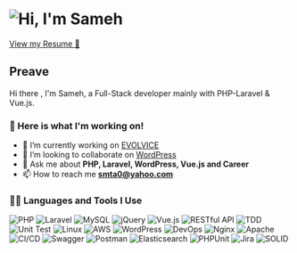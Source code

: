 # ![Hi, I'm Sameh](https://readme-typing-svg.herokuapp.com?color=%2336BCF7&size=21+&duration=2000&center=true&vCenter=true&multiline=true&width=200&height=40&lines=Hi%2C+I'm+Sameh!👋🏼;+;+)

[View my Resume 📝](https://drive.google.com/file/d/1J5Mgp50mA_JWqhFdLWk1QN48To35ayDi/view?usp=sharing)

## Preave
Hi there , I'm Sameh, a Full-Stack developer mainly with PHP-Laravel & Vue.js.

### 🧰 Here is what I'm working on!  

- 🔭 I’m currently working on [EVOLVICE](https://www.evolvice.de/)
- 👯 I’m looking to collaborate on [WordPress](https://github.com/WordPress/wordpress-develop/)
- 💬 Ask me about **PHP, Laravel, WordPress, Vue.js and Career**
- 📫 How to reach me **smta0@yahoo.com**


### 👨‍💻 Languages and Tools I Use

![PHP](https://custom-icon-badges.herokuapp.com/badge/PHP-05122A?&style=plastic&logo=php&logoColor=777BB4)
![Laravel](https://custom-icon-badges.herokuapp.com/badge/Laravel-05122A?&style=plastic&logo=laravel&logoColor=FF2D20)
![MySQL](https://img.shields.io/badge/MySQL-05122A?style=plastic&logo=mysql&logoColor=white)
![jQuery](https://custom-icon-badges.herokuapp.com/badge/jQuery-05122A?&style=plastic&logo=jquery&logoColor=0769AD)
![Vue.js](https://custom-icon-badges.herokuapp.com/badge/Vue.js-05122A?&style=plastic&logo=vue.js&logoColor=4FC08D)
![RESTful API](https://custom-icon-badges.herokuapp.com/badge/RESTful%20API-05122A?&style=plastic&logo=api&logoColor=6DB33F)
![TDD](https://custom-icon-badges.herokuapp.com/badge/TDD-05122A?&style=plastic&logo=TDD&logoColor=red)
![Unit Test](https://custom-icon-badges.herokuapp.com/badge/Unit%20Test-05122A?&style=plastic&logo=unittest&logoColor=blue)
![Linux](https://custom-icon-badges.herokuapp.com/badge/Linux-05122A?&style=plastic&logo=linux&logoColor=FCC624)
![AWS](https://custom-icon-badges.herokuapp.com/badge/AWS-05122A?&style=plastic&logo=amazonaws&logoColor=FF9900)
![WordPress](https://custom-icon-badges.herokuapp.com/badge/WordPress-05122A?&style=plastic&logo=wordpress&logoColor=21759B)
![DevOps](https://custom-icon-badges.herokuapp.com/badge/DevOps-05122A?&style=plastic&logo=devops&logoColor=black)
![Nginx](https://custom-icon-badges.herokuapp.com/badge/Nginx-05122A?&style=plastic&logo=nginx&logoColor=009639)
![Apache](https://custom-icon-badges.herokuapp.com/badge/Apache-05122A?&style=plastic&logo=apache&logoColor=D22128)
![CI/CD](https://custom-icon-badges.herokuapp.com/badge/CI%2FCD-05122A?&style=plastic&logo=CI&logoColor=blue)
![Swagger](https://custom-icon-badges.herokuapp.com/badge/Swagger-05122A?&style=plastic&logo=swagger&logoColor=85EA2D)
![Postman](https://custom-icon-badges.herokuapp.com/badge/Postman-05122A?&style=plastic&logo=postman&logoColor=FF6C37)
![Elasticsearch](https://custom-icon-badges.herokuapp.com/badge/Elasticsearch-05122A?&style=plastic&logo=elasticsearch&logoColor=005571)
![PHPUnit](https://custom-icon-badges.herokuapp.com/badge/PHPUnit-05122A?&style=plastic&logo=phpunit&logoColor=8892BF)
![Jira](https://custom-icon-badges.herokuapp.com/badge/Jira-05122A?&style=plastic&logo=jira&logoColor=0052CC)
![SOLID](https://img.shields.io/badge/SOLID-05122A?style=plastic&logo=SOLID&logoColor=white)


